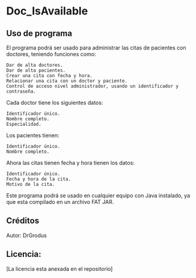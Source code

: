 # Doc_IsAvailable
## Uso de programa

El programa podrá ser usado para administrar las citas de pacientes con doctores, teniendo funciones como:

    Dar de alta doctores.
    Dar de alta pacientes.
    Crear una cita con fecha y hora.
    Relacionar una cita con un doctor y paciente.
    Control de acceso nivel administrador, usando un identificador y contraseña.

Cada doctor tiene los siguientes datos:

    Identificador único.
    Nombre completo.
    Especialidad.

Los pacientes tienen:

    Identificador único.
    Nombre completo.

Ahora las citas tienen fecha y hora tienen los datos:

    Identificador único.
    Fecha y hora de la cita.
    Motivo de la cita.

Este programa podrá se usado en cualquier equipo con Java instalado, ya que esta compilado en un archivo FAT JAR.
## Créditos

Autor: DrGrodus
## Licencia:

[La licencia esta anexada en el repositorio]
